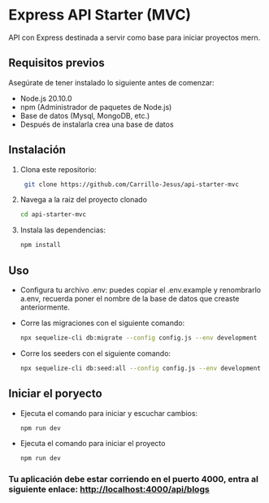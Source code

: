 # Express API Starter (MVC)

API con Express destinada a servir como base para iniciar proyectos mern.

## Requisitos previos

Asegúrate de tener instalado lo siguiente antes de comenzar:

- Node.js 20.10.0
- npm (Administrador de paquetes de Node.js)
- Base de datos (Mysql, MongoDB, etc.)
- Después de instalarla crea una base de datos

## Instalación

1. Clona este repositorio:

   ```bash
    git clone https://github.com/Carrillo-Jesus/api-starter-mvc
    ```
2. Navega a la raiz del proyecto clonado

    ```bash
    cd api-starter-mvc
    ```

3. Instala las dependencias:

    ```bash
    npm install
    ```

## Uso

- Configura tu archivo .env: puedes copiar el .env.example y renombrarlo a.env, recuerda poner el nombre de la base de datos que creaste anteriormente. 

- Corre las migraciones con el siguiente comando:

    ```bash
    npx sequelize-cli db:migrate --config config.js --env development 
    ```

- Corre los seeders con el siguiente comando:

     ```bash
    npx sequelize-cli db:seed:all --config config.js --env development
    ```

## Iniciar el poryecto

- Ejecuta el comando para iniciar y escuchar cambios:

    ```bash
    npm run dev
    ```
- Ejecuta el comando para iniciar el proyecto
    ```bash
    npm run dev
    ```
### Tu aplicación debe estar corriendo en el puerto 4000, entra al siguiente enlace: [ http://localhost:4000/api/blogs]( http://localhost:4000/api/blogs)
